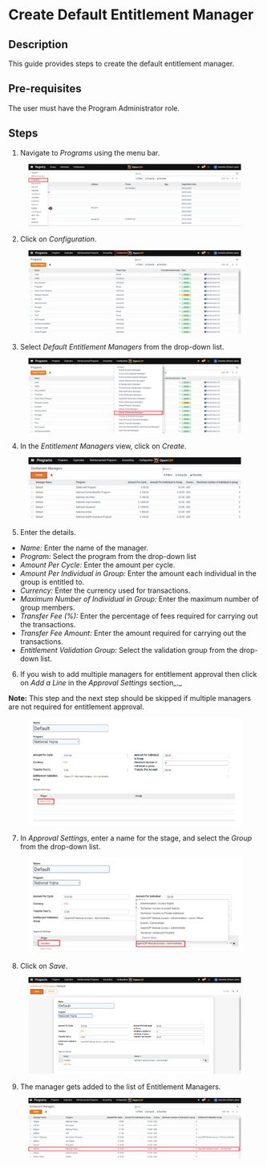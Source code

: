 # Create Default Entitlement Manager

## Description

This guide provides steps to create the default entitlement manager.

## Pre-requisites

The user must have the Program Administrator role.

## Steps

1. Navigate to _Programs_ using the menu bar.

<figure><img src="../../../.gitbook/assets/conf-entitlement-manager-home.PNG" alt=""><figcaption></figcaption></figure>

2. Click on _Configuration_.

<figure><img src="../../../.gitbook/assets/conf-entitlement-manager-conf.PNG" alt=""><figcaption></figcaption></figure>

3. Select _Default Entitlement Managers_ from the drop-down list.

<figure><img src="../../../.gitbook/assets/conf-entitlement-manager-dropdown.PNG" alt=""><figcaption></figcaption></figure>

4. In the _Entitlement Managers_ view, click on _Create_.

<figure><img src="../../../.gitbook/assets/conf-entitlement-manager-create (1).PNG" alt=""><figcaption></figcaption></figure>

5. Enter the details.

* _Name:_ Enter the name of the manager.
* _Program:_ Select the program from the drop-down list
* _Amount Per Cycle:_ Enter the amount per cycle.
* _Amount Per Individual in Group:_ Enter the amount each individual in the group is entitled to.
* _Currency:_ Enter the currency used for transactions.
* _Maximum Number of Individual in Group:_ Enter the maximum number of group members.
* _Transfer Fee (%):_ Enter the percentage of fees required for carrying out the transactions.
* _Transfer Fee Amount:_ Enter the amount required for carrying out the transactions.
* _Entitlement Validation Group:_ Select the validation group from the drop-down list.

6. If you wish to add multiple managers for entitlement approval then click on _Add a Line_ in the _Approval Settings_ section_._

**Note:** This step and the next step should be skipped if multiple managers are not required for entitlement approval.

<figure><img src="../../../.gitbook/assets/conf-entitlement-manager-details.PNG" alt=""><figcaption></figcaption></figure>

7. In _Approval Settings_, enter a name for the stage, and select the _Group_ from the drop-down list.

<figure><img src="../../../.gitbook/assets/default-manager-addline (1).png" alt=""><figcaption></figcaption></figure>

8. Click on _Save_.

<figure><img src="../../../.gitbook/assets/default-manager-save.png" alt=""><figcaption></figcaption></figure>

9. The manager gets added to the list of Entitlement Managers.

<figure><img src="../../../.gitbook/assets/conf-entitlement-manager-result (2).PNG" alt=""><figcaption></figcaption></figure>
